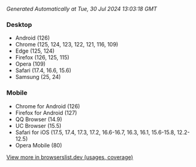 _Generated Automatically at Tue, 30 Jul 2024 13:03:18 GMT_

### Desktop

- Android (126)
- Chrome (125, 124, 123, 122, 121, 116, 109)
- Edge (125, 124)
- Firefox (126, 125, 115)
- Opera (109)
- Safari (17.4, 16.6, 15.6)
- Samsung (25, 24)

### Mobile

- Chrome for Android (126)
- Firefox for Android (127)
- QQ Browser (14.9)
- UC Browser (15.5)
- Safari for iOS (17.5, 17.4, 17.3, 17.2, 16.6-16.7, 16.3, 16.1, 15.6-15.8, 12.2-12.5)
- Opera Mobile (80)

[View more in browserslist.dev (usages, coverage)](https://browserslist.dev/?q=PjAuMiUsbm90IGRlYWQsbm90IG9wX21pbmkgYWxs)
